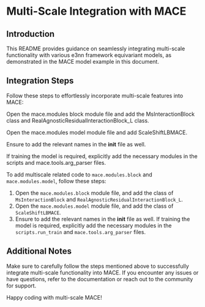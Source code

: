 # Multi-Scale Integration with MACE

## Introduction

This README provides guidance on seamlessly integrating multi-scale functionality with various e3nn framework equivariant models, 
as demonstrated in the MACE model example in this document.


## Integration Steps

Follow these steps to effortlessly incorporate multi-scale features into MACE:

Open the mace.modules block module file and add the MsInteractionBlock class and RealAgnosticResidualInteractionBlock_L class.

Open the mace.modules model module file and add ScaleShiftLBMACE.

Ensure to add the relevant names in the __init__ file as well.

If training the model is required, explicitly add the necessary modules in the scripts and mace.tools.arg_parser files.



To add multiscale related code to `mace.modules.block` and `mace.modules.model`, follow these steps:

1. Open the `mace.modules.block` module file, and add the class of `MsInteractionBlock` and `RealAgnosticResidualInteractionBlock_L`.
2. Open the `mace.modules.model` module file, and add the class of ``ScaleShiftLBMACE``.
3. Ensure to add the relevant names in the __init__ file as well. If training the model is required, explicitly add the necessary modules in the `scripts.run_train` and `mace.tools.arg_parser` files.

## Additional Notes
Make sure to carefully follow the steps mentioned above to successfully integrate multi-scale functionality into MACE. If you encounter any issues or have questions, refer to the documentation or reach out to the community for support.

Happy coding with multi-scale MACE!